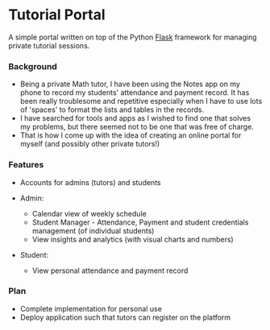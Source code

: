 # Tutorial Portal
A simple portal written on top of the Python [Flask](https://flask.palletsprojects.com/en/2.0.x/) framework for managing private tutorial sessions.

### Background
* Being a private Math tutor, I have been using the Notes app on my phone to record my students' attendance and payment record. It has been really troublesome and repetitive especially when I have to use lots of 'spaces' to format the lists and tables in the records.
* I have searched for tools and apps as I wished to find one that solves my problems, but there seemed not to be one that was free of charge.
* That is how I come up with the idea of creating an online portal for myself (and possibly other private tutors!)

### Features
* Accounts for admins (tutors) and students
* Admin:
    * Calendar view of weekly schedule
    * Student Manager - Attendance, Payment and student credentials management (of individual students)
    * View insights and analytics (with visual charts and numbers)
    
* Student:
    * View personal attendance and payment record

### Plan
* Complete implementation for personal use
* Deploy application such that tutors can register on the platform